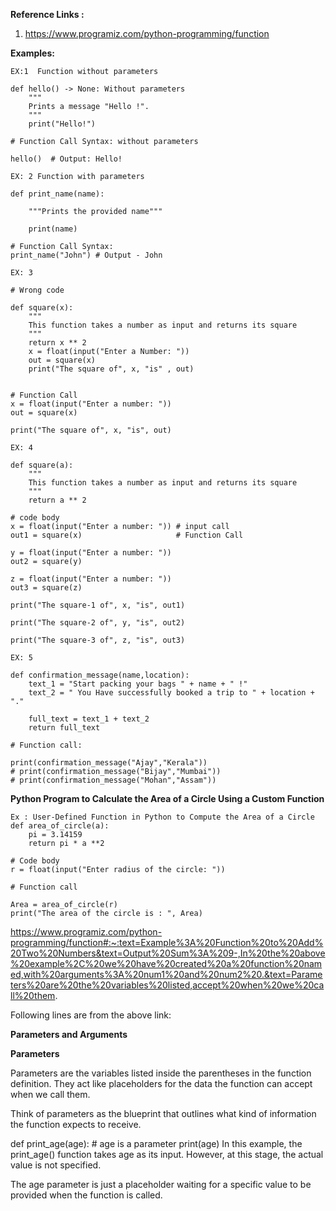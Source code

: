 **Reference Links :**

1. https://www.programiz.com/python-programming/function



**Examples:**


```
EX:1  Function without parameters

def hello() -> None: Without parameters
    """
    Prints a message "Hello !".
    """
    print("Hello!")

# Function Call Syntax: without parameters

hello()  # Output: Hello!
```


```
EX: 2 Function with parameters

def print_name(name):

    """Prints the provided name"""

    print(name)

# Function Call Syntax:
print_name("John") # Output - John
```

```
EX: 3

# Wrong code

def square(x):
    """
    This function takes a number as input and returns its square
    """
    return x ** 2
    x = float(input("Enter a Number: "))
    out = square(x)
    print("The square of", x, "is" , out)


# Function Call
x = float(input("Enter a number: "))
out = square(x)

print("The square of", x, "is", out)
```


```
EX: 4

def square(a):
    """
    This function takes a number as input and returns its square
    """
    return a ** 2

# code body
x = float(input("Enter a number: ")) # input call
out1 = square(x)                     # Function Call

y = float(input("Enter a number: "))
out2 = square(y)

z = float(input("Enter a number: "))
out3 = square(z)

print("The square-1 of", x, "is", out1)

print("The square-2 of", y, "is", out2)

print("The square-3 of", z, "is", out3)
```


```
EX: 5

def confirmation_message(name,location):
    text_1 = "Start packing your bags " + name + " !"
    text_2 = " You Have successfully booked a trip to " + location + "."

    full_text = text_1 + text_2
    return full_text

# Function call:

print(confirmation_message("Ajay","Kerala"))
# print(confirmation_message("Bijay","Mumbai"))
# print(confirmation_message("Mohan","Assam"))
```

**Python Program to Calculate the Area of a Circle Using a Custom Function**

```
Ex : User-Defined Function in Python to Compute the Area of a Circle
def area_of_circle(a):
    pi = 3.14159
    return pi * a **2

# Code body
r = float(input("Enter radius of the circle: "))

# Function call

Area = area_of_circle(r)
print("The area of the circle is : ", Area)
```


https://www.programiz.com/python-programming/function#:~:text=Example%3A%20Function%20to%20Add%20Two%20Numbers&text=Output%20Sum%3A%209-,In%20the%20above%20example%2C%20we%20have%20created%20a%20function%20named,with%20arguments%3A%20num1%20and%20num2%20.&text=Parameters%20are%20the%20variables%20listed,accept%20when%20we%20call%20them.

Following lines are from the above link:

**Parameters and Arguments**


**Parameters**

Parameters are the variables listed inside the parentheses in the function definition. They act like placeholders for the data the function can accept when we call them.

Think of parameters as the blueprint that outlines what kind of information the function expects to receive.

def print_age(age):  # age is a parameter
    print(age)
In this example, the print_age() function takes age as its input. However, at this stage, the actual value is not specified.

The age parameter is just a placeholder waiting for a specific value to be provided when the function is called.

